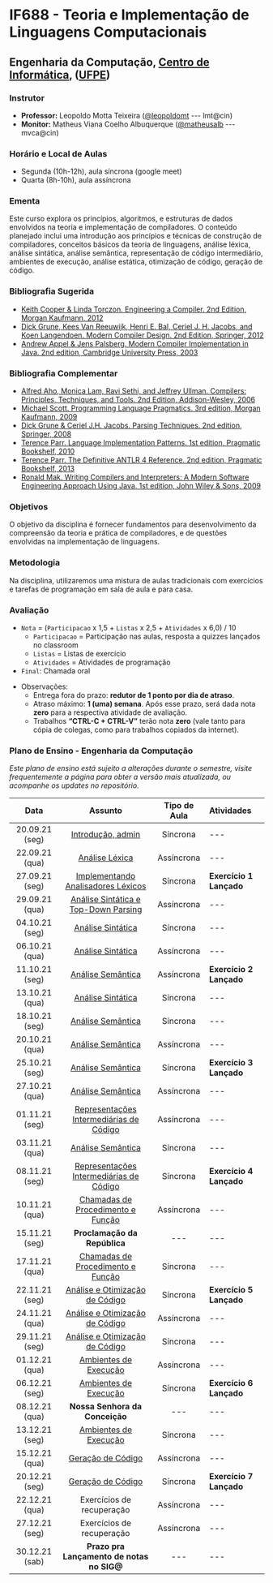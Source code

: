 # IF688 - Teoria e Implementação de Linguagens Computacionais

## Engenharia da Computação, [Centro de Informática](http://www.cin.ufpe.br), ([UFPE](http://www.ufpe.br))

### Instrutor

* **Professor:** Leopoldo Motta Teixeira ([@leopoldomt](https://github.com/leopoldomt) --- lmt@cin)
* **Monitor:** Matheus Viana Coelho Albuquerque ([@matheusalb](https://github.com/matheusalb) --- mvca@cin)
  
### Horário e Local de Aulas

* Segunda (10h-12h), aula síncrona (google meet)
* Quarta (8h-10h), aula assíncrona

### Ementa

Este curso explora os princípios, algoritmos, e estruturas de dados envolvidos na teoria e implementação de compiladores. 
O conteúdo planejado inclui uma introdução aos princípios e técnicas de construção de compiladores, conceitos básicos da teoria de linguagens, análise léxica, análise sintática, análise semântica, representação de código intermediário, ambientes de execução, análise estática, otimização de código, geração de código.

### Bibliografia Sugerida

- [Keith Cooper & Linda Torczon. Engineering a Compiler. 2nd Edition, Morgan Kaufmann, 2012](https://www.elsevier.com/books/engineering-a-compiler/cooper/978-0-12-088478-0)
- [Dick Grune, Kees Van Reeuwijk, Henri E. Bal, Ceriel J. H. Jacobs, and Koen Langendoen. Modern Compiler Design. 2nd Edition, Springer, 2012](https://dickgrune.com/Books/MCD_2nd_Edition/)
- [Andrew Appel & Jens Palsberg. Modern Compiler Implementation in Java. 2nd edition, Cambridge University Press, 2003](https://www.cs.princeton.edu/~appel/modern/java/)

### Bibliografia Complementar
- [Alfred Aho, Monica Lam, Ravi Sethi, and Jeffrey Ullman. Compilers: Principles, Techniques, and Tools. 2nd Edition, Addison-Wesley, 2006](http://dragonbook.stanford.edu)
- [Michael Scott. Programming Language Pragmatics. 3rd edition, Morgan Kaufmann, 2009](https://www.cs.rochester.edu/u/scott/pragmatics/3e/)
- [Dick Grune & Ceriel J.H. Jacobs. Parsing Techniques. 2nd edition, Springer, 2008](https://dickgrune.com/Books/PTAPG_2nd_Edition/)
- [Terence Parr. Language Implementation Patterns. 1st edition, Pragmatic Bookshelf, 2010](https://pragprog.com/book/tpdsl/language-implementation-patterns)
- [Terence Parr. The Definitive ANTLR 4 Reference. 2nd edition, Pragmatic Bookshelf, 2013](https://pragprog.com/book/tpantlr2/the-definitive-antlr-4-reference)
- [Ronald Mak. Writing Compilers and Interpreters: A Modern Software Engineering Approach Using Java. 1st edition, John Wiley & Sons, 2009](http://www.wiley.com/WileyCDA/WileyTitle/productCd-0470177071.html)

### Objetivos

O objetivo da disciplina é fornecer fundamentos para desenvolvimento da compreensão da teoria e prática de compiladores, e de questões envolvidas na implementação de linguagens.

### Metodologia

Na disciplina, utilizaremos uma mistura de aulas tradicionais com exercícios e tarefas de programação em sala de aula e para casa. 

### Avaliação

* `Nota` = (`Participacao` x 1,5 + `Listas` x 2,5 + `Atividades` x 6,0) / 10 
  * `Participacao` = Participação nas aulas, resposta a quizzes lançados no classroom
  * `Listas` = Listas de exercício
  * `Atividades` = Atividades de programação
* `Final`: Chamada oral

- Observações:
  - Entrega fora do prazo: **redutor de 1 ponto por dia de atraso**. 
  - Atraso máximo: **1 (uma) semana**. Após esse prazo, será dada nota **zero** para a respectiva atividade de avaliação.
  - Trabalhos **“CTRL-C + CTRL-V”** terão nota **zero** (vale tanto para cópia de colegas, como para trabalhos copiados da internet).

### Plano de Ensino - Engenharia da Computação

*Este plano de ensino está sujeito a alterações durante o semestre, visite frequentemente a página para obter a versão mais atualizada, ou acompanhe os updates no repositório.*

| Data | Assunto | Tipo de Aula | Atividades |
|:----:|:----------------------:|:----------------------:|:----------------------|
| 20.09.21 (seg) | [Introdução, admin](2021-09-20.md) | Síncrona | --- |
| 22.09.21 (qua) | [Análise Léxica](2021-09-22.md) | Assíncrona | --- |
| 27.09.21 (seg) | [Implementando Analisadores Léxicos](2021-09-27.md) | Síncrona | **Exercício 1 Lançado** |
| 29.09.21 (qua) | [Análise Sintática e Top-Down Parsing](2021-09-29.md) | Assíncrona | --- |
| 04.10.21 (seg) | [Análise Sintática](2021-10-04.md) | Síncrona | --- |
| 06.10.21 (qua) | [Análise Sintática](2021-10-06.md) | Assíncrona | --- |
| 11.10.21 (seg) | [Análise Semântica](2021-10-11.md) | Assíncrona | **Exercício 2 Lançado** |
| 13.10.21 (qua) | [Análise Sintática](2021-10-13.md) | Síncrona | --- |
| 18.10.21 (seg) | [Análise Semântica](2021-10-18.md) | Síncrona | --- |
| 20.10.21 (qua) | [Análise Semântica](2021-10-20.md) | Assíncrona | --- |
| 25.10.21 (seg) | [Análise Semântica](2021-10-25.md) | Síncrona | **Exercício 3 Lançado** |
| 27.10.21 (qua) | [Análise Semântica](2021-10-27.md) | Assíncrona | --- |
| 01.11.21 (seg) | [Representações Intermediárias de Código](2021-11-01.md) | Assíncrona | --- |
| 03.11.21 (qua) | [Análise Semântica](2021-11-03.md) | Síncrona | --- |
| 08.11.21 (seg) | [Representações Intermediárias de Código](2021-11-08.md) | Síncrona | **Exercício 4 Lançado** |
| 10.11.21 (qua) | [Chamadas de Procedimento e Função](2021-11-10.md) | Assíncrona | --- |
| 15.11.21 (seg) | **Proclamação da República** | --- | --- |
| 17.11.21 (qua) | [Chamadas de Procedimento e Função](2021-11-17.md) | Síncrona | --- |
| 22.11.21 (seg) | [Análise e Otimização de Código](2021-11-22.md) | Síncrona | **Exercício 5 Lançado** |
| 24.11.21 (qua) | [Análise e Otimização de Código](2021-11-24.md) | Assíncrona | --- |
| 29.11.21 (seg) | [Análise e Otimização de Código](2021-11-29.md) | Síncrona | --- |
| 01.12.21 (qua) | [Ambientes de Execução](2021-12-01.md) | Assíncrona | --- |
| 06.12.21 (seg) | [Ambientes de Execução](2021-12-06.md) | Síncrona | **Exercício 6 Lançado** |
| 08.12.21 (qua) | **Nossa Senhora da Conceição** | --- | --- |
| 13.12.21 (seg) | [Ambientes de Execução](2021-12-13.md) | Síncrona | --- |
| 15.12.21 (qua) | [Geração de Código](2021-12-15.md) | Assíncrona | --- |
| 20.12.21 (seg) | [Geração de Código](2021-12-20.md) | Síncrona | **Exercício 7 Lançado** |
| 22.12.21 (qua) | Exercícios de recuperação | Assíncrona | --- |
| 27.12.21 (seg) | Exercícios de recuperação | Assíncrona | --- |
| 30.12.21 (sab) | **Prazo pra Lançamento de notas no SIG@** | --- | --- |